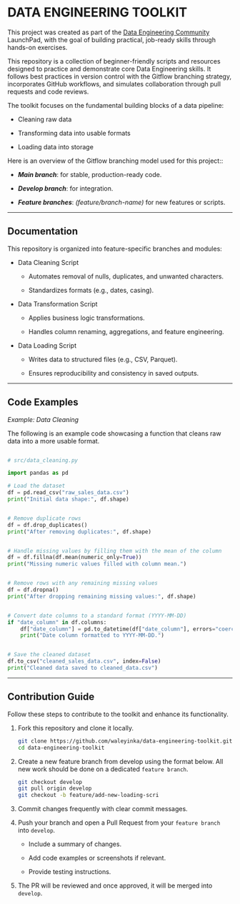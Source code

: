 # DATA ENGINEERING TOOLKIT

This project was created as part of the [Data Engineering Community](https://dataengineeringcommunity.com/) LaunchPad, with the goal of building practical, job-ready skills through hands-on exercises.

This repository is a collection of beginner-friendly scripts and resources designed to practice and demonstrate core Data Engineering skills. It follows best practices in version control with the Gitflow branching strategy, incorporates GitHub workflows, and simulates collaboration through pull requests and code reviews.

The toolkit focuses on the fundamental building blocks of a data pipeline:

- Cleaning raw data

- Transforming data into usable formats

- Loading data into storage

Here is an overview of the Gitflow branching model used for this project::

- ***Main branch***: for stable, production-ready code.

- ***Develop branch***: for integration.

- ***Feature branches***: *(feature/branch-name)* for new features or scripts.


---


## Documentation

This repository is organized into feature-specific branches and modules:

- Data Cleaning Script

    - Automates removal of nulls, duplicates, and unwanted characters.

    - Standardizes formats (e.g., dates, casing).

- Data Transformation Script

    - Applies business logic transformations.

    - Handles column renaming, aggregations, and feature engineering.

- Data Loading Script

    - Writes data to structured files (e.g., CSV, Parquet).

    - Ensures reproducibility and consistency in saved outputs.


---


## Code Examples

*Example: Data Cleaning*

The following is an example code showcasing a function that cleans raw data into a more usable format.

```python

# src/data_cleaning.py

import pandas as pd

# Load the dataset
df = pd.read_csv("raw_sales_data.csv")
print("Initial data shape:", df.shape)


# Remove duplicate rows
df = df.drop_duplicates()
print("After removing duplicates:", df.shape)


# Handle missing values by filling them with the mean of the column
df = df.fillna(df.mean(numeric_only=True))
print("Missing numeric values filled with column mean.")


# Remove rows with any remaining missing values
df = df.dropna()
print("After dropping remaining missing values:", df.shape)


# Convert date columns to a standard format (YYYY-MM-DD)
if "date_column" in df.columns:
    df["date_column"] = pd.to_datetime(df["date_column"], errors="coerce")
    print("Date column formatted to YYYY-MM-DD.")


# Save the cleaned dataset
df.to_csv("cleaned_sales_data.csv", index=False)
print("Cleaned data saved to cleaned_data.csv")
```

---


## Contribution Guide

Follow these steps to contribute to the toolkit and enhance its functionality.

1. Fork this repository and clone it locally.

   ```bash
   git clone https://github.com/waleyinka/data-engineering-toolkit.git
   cd data-engineering-toolkit

2. Create a new feature branch from develop using the format below. All new work should be done on a dedicated `feature branch`.

    ```bash
    git checkout develop
    git pull origin develop
    git checkout -b feature/add-new-loading-scri
    ```


3. Commit changes frequently with clear commit messages.


4. Push your branch and open a Pull Request from your `feature branch` into `develop`.

    - Include a summary of changes.

    - Add code examples or screenshots if relevant.

    - Provide testing instructions.


6. The PR will be reviewed and once approved, it will be merged into `develop`.
